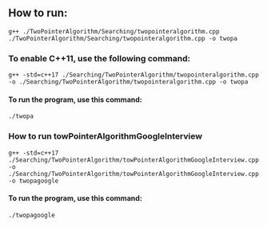 ## How to run:
    g++ ./TwoPointerAlgorithm/Searching/twopointeralgorithm.cpp ./TwoPointerAlgorithm/Searching/twopointeralgorithm.cpp -o twopa 
### To enable C++11, use the following command:
    g++ -std=c++17 ./Searching/TwoPointerAlgorithm/twopointeralgorithm.cpp -o ./Searching/TwoPointerAlgorithm/twopointeralgorithm.cpp -o twopa 
#### To run the program, use this command:
    ./twopa

### How to run towPointerAlgorithmGoogleInterview
    g++ -std=c++17 ./Searching/TwoPointerAlgorithm/towPointerAlgorithmGoogleInterview.cpp -o ./Searching/TwoPointerAlgorithm/towPointerAlgorithmGoogleInterview.cpp -o twopagoogle 

#### To run the program, use this command:
    ./twopagoogle